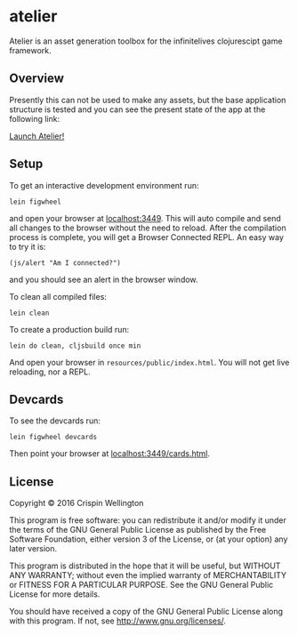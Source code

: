# atelier

Atelier is an asset generation toolbox for the infinitelives clojurescipt game framework.

## Overview

Presently this can not be used to make any assets, but the base application structure is tested and you can see the present state of the app at the following link:

[Launch Atelier!](https://infinitelives.github.io/atelier/)

## Setup

To get an interactive development environment run:

    lein figwheel

and open your browser at [localhost:3449](http://localhost:3449/).
This will auto compile and send all changes to the browser without the
need to reload. After the compilation process is complete, you will
get a Browser Connected REPL. An easy way to try it is:

    (js/alert "Am I connected?")

and you should see an alert in the browser window.

To clean all compiled files:

    lein clean

To create a production build run:

    lein do clean, cljsbuild once min

And open your browser in `resources/public/index.html`. You will not
get live reloading, nor a REPL.

## Devcards

To see the devcards run:

	lein figwheel devcards

Then point your browser at [localhost:3449/cards.html](http://localhost:3449/cards.html).

## License

Copyright © 2016 Crispin Wellington

This program is free software: you can redistribute it and/or modify
it under the terms of the GNU General Public License as published by
the Free Software Foundation, either version 3 of the License, or
(at your option) any later version.

This program is distributed in the hope that it will be useful,
but WITHOUT ANY WARRANTY; without even the implied warranty of
MERCHANTABILITY or FITNESS FOR A PARTICULAR PURPOSE.  See the
GNU General Public License for more details.

You should have received a copy of the GNU General Public License
along with this program.  If not, see <http://www.gnu.org/licenses/>.
